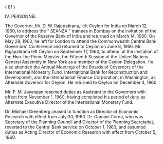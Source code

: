 ( 81 )

IV. PERSONNEL

The Governor, Mr. D. W. Rajapatirana, left Ceylon for India on March 12, 1960, to address the " SEANZA " trainees in Bombay on the invitation of the Governor of the Reserve Bank of India and returned on March 14, 1960. On May 28, 1960, he left for London to attend the Commonwealth Central Bank Governors' Conference and returned to Ceylon on June 8, 1960. Mr. Rajapatirana left Ceylon on September 17, 1960, to attend, at the invitation of the Hon. the Prime Minister, the Fifteenth Session of the United Nations General Assembly in New York as a member of the Ceylon Delegation. He also attended the Annual Meetings of the Boards of Governors of the International Monetary Fund, Inter­national Bank for Reconstruction and Development, and the International Finance Corporation, in Washington, as Alternate Governor for Ceylon. He returned to Ceylon on December 4, 1960.

Mr. P. M. Jayarajan resumed duties as Assistant to the Governors with effect from November 1, 1960, having completed his period of duty as Alternate Executive Director of the International Monetary Fund.

Dr. Michael Greenberg ceased to function as Director of Economic Research with effect from July 30, 1960. Dr. Gamani Corea, who was Secretary of the Planning Council and Director of the Planning Secretariat, reverted to the Central Bank service on October 1, 1960, and assumed duties as Acting Director of Economic Research with effect from October 5, 1960.